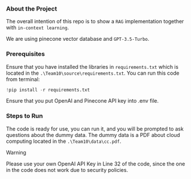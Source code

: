 ### About the Project
The overall intention of this repo is to show a `RAG` implementation together with `in-context learning`.

We are using pinecone vector database and `GPT-3.5-Turbo`.

### Prerequisites
Ensure that you have installed the libraries in `requirements.txt` which is located in the `.\Team10\source\requirements.txt`.
You can run this code from terminal:
```py
!pip install -r requirements.txt
```

Ensure that you put OpenAI and Pinecone API key into .env file.
### Steps to Run
The code is ready for use, you can run it, and you will be prompted to ask questions about the dummy data.
The dummy data is a PDF about cloud computing located in the `.\Team10\data\cc.pdf`.

> [!WARNING]
> Please use your own OpenAI API Key in Line 32 of the code, since the one in the code does not work due to security policies. 
